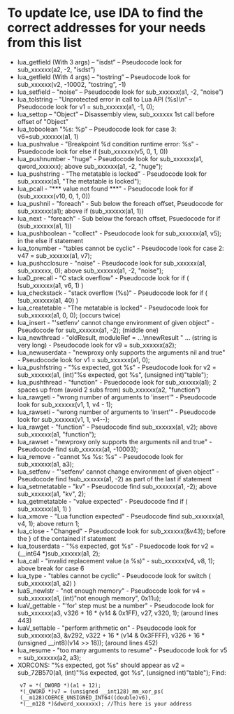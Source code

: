 # To update Ice, use IDA to find the correct addresses for your needs from this list
- lua_getfield (With 3 args) – "isdst” – Pseudocode look for sub_xxxxxx(a2, -2, "isdst”)
- lua_getfield (With 4 args) – "tostring” – Pseudocode look for sub_xxxxxx(v2, -10002, "tostring”, -1)
- lua_setfield – "noise” – Pseudocode look for sub_xxxxxx(a1, -2, "noise”)
- lua_tolstring – "Unprotected error in call to Lua API (%s)\n” – Pseudocode look for v1 = sub_xxxxxx(a1, -1, 0);
- lua_settop – "Object” – Disassembly view, sub_xxxxxx 1st call before offset of "Object”
- lua_toboolean  "%s: %p” –  Pseudocode look for case 3: v6=sub_xxxxxx(a1, 1)
- lua_pushvalue - "Breakpoint %d condition runtime error: %s" - Psuedocode look for else if (sub_xxxxxx(v5, 0, 1, 0))
- lua_pushnumber - "huge" - Pseudocode look for sub_xxxxxx(a1, qword_xxxxxx); above sub_xxxxxx(a1, -2, "huge");
- lua_pushstring - "The metatable is locked" - Pseudocode look for sub_xxxxxx(a1, "The metatable is locked");
- lua_pcall - "*** value not found ***" - Pseudocode look for if (sub_xxxxxx(v10, 0, 1, 0))
- lua_pushnil - "foreach" - Sub below the foreach offset, Pseudocode for sub_xxxxxx(a1); above if (sub_xxxxxx(a1, 1))
- lua_next - "foreach" - Sub below the foreach offset, Psuedocode for if (sub_xxxxxx(a1, 1))
- lua_pushboolean - "collect" - Pseudocode look for sub_xxxxxx(a1, v5); in the else if statement
- lua_tonumber - "tables cannot be cyclic" - Pseudocode look for case 2: v47 = sub_xxxxxx(a1, v7);
- lua_pushcclosure - "noise" - Pseudocode look for sub_xxxxxx(a1, sub_xxxxxx, 0); above sub_xxxxxx(a1, -2, "noise");
- luaD_precall - "C stack overflow" - Pseudocode look for if ( !sub_xxxxxx(a1, v6, 1) )
- lua_checkstack - "stack overflow (%s)" - Pseudocode look for if ( !sub_xxxxxx(a1, 40) )
- lua_createtable - "The metatable is locked" - Pseudocode look for sub_xxxxxx(a1, 0, 0); (occurs twice)
- lua_insert - "'setfenv' cannot change environment of given object" - Pseudocode for sub_xxxxxx(a1, -2); (middle one)
- lua_newthread - "oldResult, moduleRef  = ...\nnewResult " ... (string is very long) - Pseudocode look for v9 = sub_xxxxxx(a2);
- lua_newuserdata - "newproxy only supports the arguments nil and true" - Pseudocode look for v1 = sub_xxxxxx(a1, 0);
- lua_pushfstring - "%s expected, got %s" - Pseudocode look for v2 = sub_xxxxxx(a1, (int)"%s expected, got %s", (unsigned int)"table");
- lua_pushthread - "function" - Psuedocode look for sub_xxxxxx(a1); 2 spaces up from (avoid 2 subs from) sub_xxxxxx(a2, "function")
- lua_rawgeti - "wrong number of arguments to 'insert'" - Pseudocode look for sub_xxxxxx(v1, 1, v4 - 1);
- lua_rawseti - "wrong number of arguments to 'insert'" - Pseudocode look for sub_xxxxxx(v1, 1, v4--);
- lua_rawget - "function" - Pseudocode find sub_xxxxxx(a1, v2); above sub_xxxxxx(a1, "function");
- lua_rawset - "newproxy only supports the arguments nil and true" - Pseudocode find sub_xxxxxx(a1, -10003);
- lua_remove - "cannot %s %s: %s" - Pseudocode look for sub_xxxxxx(a1, a3);
- lua_setfenv - "'setfenv' cannot change environment of given object" - Pseudocode find !sub_xxxxxx(a1, -2) as part of the last if statement
- lua_setmetatable - "kv" - Pseudocode find sub_xxxxxx(a1, -2); above sub_xxxxxx(a1, "kv", 2);
- lua_getmetatable - "value expected" - Pseudocode find if ( sub_xxxxxx(a1, 1) )
- lua_xmove - "Lua function expected" - Pseudocode find sub_xxxxxx(a1, v4, 1); above return 1;
- lua_close - "Changed" - Pseudocode look for sub_xxxxxx(&v43); before the } of the contained if statement
- lua_touserdata - "%s expected, got %s" - Psuedocode look for v2 = (__int64 *)sub_xxxxxx(a1, 2);
- lua_call - "invalid replacement value (a %s)" - sub_xxxxxx(v4, v8, 1); above break for case 6
- lua_type - "tables cannot be cyclic" - Pseudocode look for switch ( sub_xxxxxx(a1, a2) )
- luaS_newlstr - "not enough memory" - Pseudocode look for v4 = sub_xxxxxx(a1, (int)"not enough memory", 0x11u);
- luaV_gettable - "'for' step must be a number" - Pseudocode look for sub_xxxxxx(a3, v326 + 16 * (v14 & 0x1FF), v27, v320, 1); (around lines 443)
- luaV_settable - "perform arithmetic on" - Pseudocode look for sub_xxxxxx(a3, &v292, v322 + 16 * (v14 & 0x3FFFF), v326 + 16 * (unsigned __int8)(v14 >> 18)); (around lines 452)
- lua_resume - "too many arguments to resume" - Pseudocode look for v5 = sub_xxxxxx(a2, a3);
- XORCONS:
"%s expected, got %s" should appear as v2 = sub_72B570(a1, (int)"%s expected, got %s", (unsigned int)"table");
Find:
```
    v7 = *(_DWORD *)(a1 + 12);
    *(_QWORD *)v7 = (unsigned __int128)_mm_xor_ps(
    (__m128)COERCE_UNSIGNED_INT64((double)v6),
    *(__m128 *)&dword_xxxxxxx); //This here is your address
```
